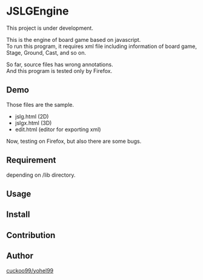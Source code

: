 JSLGEngine
====

This project is under development.

This is the engine of board game based on javascript.  
To run this program, it requires xml file including information of board game, Stage, Ground, Cast, and so on.

So far, source files has wrong annotations.  
And this program is tested only by Firefox.

## Demo

Those files are the sample.  
* jslg.html (2D)  
* jslgx.html (3D)  
* edit.html (editor for exporting xml)  

Now, testing on Firefox, but also there are some bugs.  

## Requirement

depending on /lib directory.

## Usage

## Install

## Contribution

## Author

[cuckoo99/yohel99](https://github.com/yohel99)
